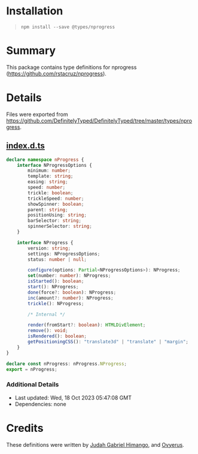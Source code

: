 # Installation
> `npm install --save @types/nprogress`

# Summary
This package contains type definitions for nprogress (https://github.com/rstacruz/nprogress).

# Details
Files were exported from https://github.com/DefinitelyTyped/DefinitelyTyped/tree/master/types/nprogress.
## [index.d.ts](https://github.com/DefinitelyTyped/DefinitelyTyped/tree/master/types/nprogress/index.d.ts)
````ts
declare namespace nProgress {
    interface NProgressOptions {
        minimum: number;
        template: string;
        easing: string;
        speed: number;
        trickle: boolean;
        trickleSpeed: number;
        showSpinner: boolean;
        parent: string;
        positionUsing: string;
        barSelector: string;
        spinnerSelector: string;
    }

    interface NProgress {
        version: string;
        settings: NProgressOptions;
        status: number | null;

        configure(options: Partial<NProgressOptions>): NProgress;
        set(number: number): NProgress;
        isStarted(): boolean;
        start(): NProgress;
        done(force?: boolean): NProgress;
        inc(amount?: number): NProgress;
        trickle(): NProgress;

        /* Internal */

        render(fromStart?: boolean): HTMLDivElement;
        remove(): void;
        isRendered(): boolean;
        getPositioningCSS(): "translate3d" | "translate" | "margin";
    }
}

declare const nProgress: nProgress.NProgress;
export = nProgress;

````

### Additional Details
 * Last updated: Wed, 18 Oct 2023 05:47:08 GMT
 * Dependencies: none

# Credits
These definitions were written by [Judah Gabriel Himango](https://github.com/JudahGabriel), and [Ovyerus](https://github.com/Ovyerus).
